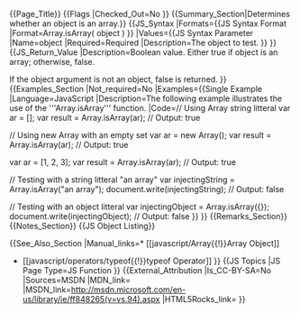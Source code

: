 {{Page_Title}}
{{Flags
|Checked_Out=No
}}
{{Summary_Section|Determines whether an object is an array.}}
{{JS_Syntax
|Formats={{JS Syntax Format
|Format=Array.isArray( object )
}}
|Values={{JS Syntax Parameter
|Name=object
|Required=Required
|Description=The object to test.
}}
}}
{{JS_Return_Value
|Description=Boolean value. Either true if object is an array; otherwise, false. 

If the object argument is not an object, false is returned.
}}
{{Examples_Section
|Not_required=No
|Examples={{Single Example
|Language=JavaScript
|Description=The following example illustrates the use of the '''Array.isArray''' function.
|Code=// Using Array string litteral
var ar = []; 
 var result = Array.isArray(ar);
 // Output: true
 
// Using new Array with an empty set
 var ar = new Array(); 
 var result = Array.isArray(ar);
 // Output: true
 
 var ar = [1, 2, 3];
 var result = Array.isArray(ar);
 // Output: true
 
// Testing with a string litteral "an array"
 var injectingString = Array.isArray("an array");
 document.write(injectingString);
 // Output: false
 
// Testing with an object litteral
 var injectingObject = Array.isArray({});
 document.write(injectingObject);
 // Output: false
}}
}}
{{Remarks_Section}}
{{Notes_Section}}
{{JS Object Listing}}

{{See_Also_Section
|Manual_links=* [[javascript/Array{{!}}Array Object]]
* [[javascript/operators/typeof{{!}}typeof Operator]]
}}
{{JS Topics
|JS Page Type=JS Function
}}
{{External_Attribution
|Is_CC-BY-SA=No
|Sources=MSDN
|MDN_link=
|MSDN_link=http://msdn.microsoft.com/en-us/library/ie/ff848265(v=vs.94).aspx
|HTML5Rocks_link=
}}